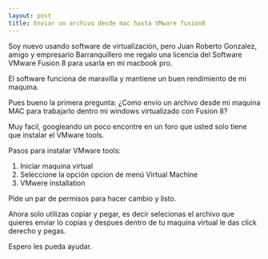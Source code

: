 ```yaml
---
layout: post
title: Enviar un archivo desde mac hasta VMware fusion8
---
```


Soy nuevo usando software de virtualización, pero Juan Roberto Gonzalez, amigo y empresario Barranquillero me regalo una licencia del Software VMware Fusion 8 para usarla en mi macbook pro.

El software funciona de maravilla y mantiene un buen rendimiento de mi maquina.

Pues bueno la primera pregunta: ¿Como envío un archivo desde mi maquina MAC para trabajarlo dentro
mi windows virtualizado con Fusion 8?

Muy facil, googleando un poco encontre en un foro que usted solo tiene que instalar el VMware tools.

Pasos para instalar VMware tools:

1. Iniciar maquina virtual
2. Seleccione la opción opcion de menú Virtual Machine
3. VMwere installation

Pide un par de permisos para hacer cambio y listo.

Ahora solo utilizas copiar y pegar, es decir selecionas el archivo que quieres enviar lo copias y despues dentro de tu maquina virtual le das click derecho y pegas.

Espero les pueda ayudar.
